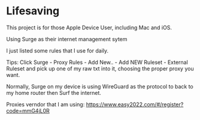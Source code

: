 # Lifesaving
This project is for those Apple Device User, including Mac and iOS.

Using Surge as their internet management sytem

I just listed some rules that I use for daily.

Tips: Click Surge - Proxy Rules - Add New.. - Add NEW Ruleset - External Ruleset and pick up one of my raw txt into it, choosing the proper proxy you want.

Normally, Surge on my device is using WireGuard as the protocol to back to my home router then Surf the internet.

Proxies verndor that I am using: https://www.easy2022.com/#/register?code=mmG4jL0R
